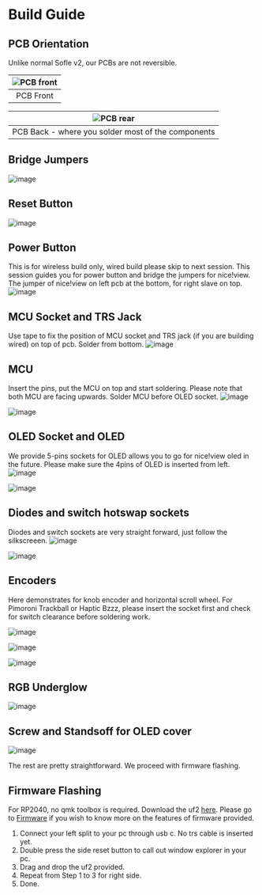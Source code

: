 # Build Guide 

## PCB Orientation
Unlike normal Sofle v2, our PCBs are not reversible. 

|![PCB front](https://github.com/superxc3/xcmkb/assets/79617315/79811d56-abae-47a3-be2b-a638e0a6bf03)|
|:--:|
| PCB Front |

|![PCB rear](https://github.com/superxc3/xcmkb/assets/79617315/26c8d7b8-963c-41ad-a06a-61e99e7c73f4)|
|:--:|
| PCB Back - where you solder most of the components |

## Bridge Jumpers
![image](https://github.com/superxc3/xcmkb/assets/79617315/e67081bd-3b8b-4d93-993c-dbb6d6b38185)


## Reset Button
![image](https://github.com/superxc3/xcmkb/assets/79617315/13776733-61c7-4135-8ed8-823b0dab33ed)

## Power Button
This is for wireless build only, wired build please skip to next session. This session guides you for power button and bridge the jumpers for nice!view. The jumper of nice!view on left pcb at the bottom, for right slave on top. 
![image](https://github.com/superxc3/xcmkb/assets/79617315/0f8e2f05-03f1-45d7-a561-2e20f936eddc) 

## MCU Socket and TRS Jack 
Use tape to fix the position of MCU socket and TRS jack (if you are building wired) on top of pcb. Solder from bottom. 
![image](https://github.com/superxc3/xcmkb/assets/79617315/12dc0502-e559-4208-a8b3-876e7ca6cc29)

## MCU
Insert the pins, put the MCU on top and start soldering. Please note that both MCU are facing upwards. Solder MCU before OLED socket. 
![image](https://github.com/superxc3/xcmkb/assets/79617315/e614597f-dbb0-4680-bfe8-cf79725e67a6)

![image](https://github.com/superxc3/xcmkb/assets/79617315/5c359696-40f1-468d-a3a2-2f9919e896fb)

## OLED Socket and OLED
We provide 5-pins sockets for OLED allows you to go for nice!view oled in the future. Please make sure the 4pins of OLED is inserted from left. 
![image](https://github.com/superxc3/xcmkb/assets/79617315/06e821a3-a03f-4803-926d-4e5b5f677782)

![image](https://github.com/superxc3/xcmkb/assets/79617315/12b44d75-c5e7-491f-807a-40c25a9def2d)

## Diodes and switch hotswap sockets
Diodes and switch sockets are very straight forward, just follow the silkscreeen. 
![image](https://github.com/superxc3/xcmkb/assets/79617315/606d7022-8857-4aa8-be06-56437d93f908)

![image](https://github.com/superxc3/xcmkb/assets/79617315/39077561-f68a-459c-8751-325d7fd9debb)

## Encoders 
Here demonstrates for knob encoder and horizontal scroll wheel. For Pimoroni Trackball or Haptic Bzzz, please insert the socket first and check for switch clearance before soldering work.

![image](https://github.com/superxc3/xcmkb/assets/79617315/7b56eee2-83a5-4173-84ee-9aa63083d9a1)

![image](https://github.com/superxc3/xcmkb/assets/79617315/f4c5eb3b-e9d4-42b2-ac9a-d7795078ebbe)

![image](https://github.com/superxc3/xcmkb/assets/79617315/9c3a3873-871a-4778-8795-e3e0170ffd31)

## RGB Underglow
![image](https://github.com/superxc3/xcmkb/assets/79617315/c66a3191-bbcf-416d-97d0-0b7534397b48)

## Screw and Standsoff for OLED cover
![image](https://github.com/superxc3/xcmkb/assets/79617315/a5904140-c391-4b45-897e-da6f393c2d9f)

The rest are pretty straightforward. We proceed with firmware flashing. 

## Firmware Flashing
For RP2040, no qmk toolbox is required. Download the uf2 [here](https://drive.google.com/drive/folders/1vNPOlv2NhzNlO9qoJ0fS3oOtKQtKS7rQ?usp=drive_link). Please go to [Firmware](https://github.com/superxc3/xcmkb/blob/main/list%20of%20items/list%20of%20keyboards/60percent/sofle/sofleplus/firmware.md) if you wish to know more on the features of firmware provided.
1. Connect your left split to your pc through usb c. No trs cable is inserted yet.
2. Double press the side reset button to call out window explorer in your pc.
3. Drag and drop the uf2 provided.
4. Repeat from Step 1 to 3 for right side.
5. Done. 
